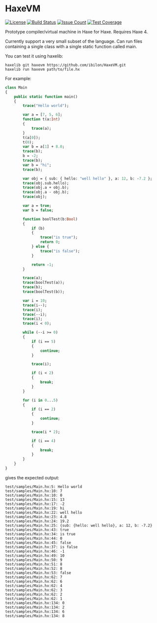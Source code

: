 # HaxeVM

[![License](https://img.shields.io/badge/license-MIT-blue.svg)](http://opensource.org/licenses/MIT)
[![Build Status](https://travis-ci.org/ibilon/HaxeVM.svg?branch=master)](https://travis-ci.org/ibilon/HaxeVM)
[![Issue Count](https://codeclimate.com/github/ibilon/HaxeVM/badges/issue_count.svg)](https://codeclimate.com/github/ibilon/HaxeVM)
[![Test Coverage](https://api.codeclimate.com/v1/badges/74d90b1dadf7b678d8a1/test_coverage)](https://codeclimate.com/github/ibilon/HaxeVM/test_coverage)

Prototype compiler/virtual machine in Haxe for Haxe. Requires Haxe 4.

Currently support a very small subset of the language.
Can run files containing a single class with a single static function called main.

You can test it using haxelib:
```
haxelib git haxevm https://github.com/ibilon/HaxeVM.git
haxelib run haxevm path/to/file.hx
```

For example:

```haxe
class Main
{
	public static function main()
	{
		trace("Hello world");

		var a = [7, 5, 6];
		function t(a:Int)
		{
			trace(a);
		}
		t(a[0]);
		t(0);
		var b = a[1] + 8.0;
		trace(b);
		b = -2;
		trace(b);
		var b = "hi";
		trace(b);

		var obj = { sub: { hello: "well hello" }, a: 12, b: -7.2 };
		trace(obj.sub.hello);
		trace(obj.a + obj.b);
		trace(obj.a - obj.b);
		trace(obj);

		var a = true;
		var b = false;

		function boolTest(b:Bool)
		{
			if (b)
			{
				trace("is true");
				return 0;
			} else {
				trace("is false");
			}

			return -1;
		}

		trace(a);
		trace(boolTest(a));
		trace(b);
		trace(boolTest(b));

		var i = 10;
		trace(i--);
		trace(i);
		trace(--i);
		trace(i);
		trace(i < 0);

		while (--i >= 0)
		{
			if (i == 5)
			{
				continue;
			}

			trace(i);

			if (i < 2)
			{
				break;
			}
		}

		for (i in 0...5)
		{
			if (i == 2)
			{
				continue;
			}

			trace(i * 2);

			if (i == 4)
			{
				break;
			}
		}
	}
}

```

gives the expected output:

```
test/samples/Main.hx:5: Hello world
test/samples/Main.hx:10: 7
test/samples/Main.hx:10: 0
test/samples/Main.hx:15: 13
test/samples/Main.hx:17: -2
test/samples/Main.hx:19: hi
test/samples/Main.hx:22: well hello
test/samples/Main.hx:23: 4.8
test/samples/Main.hx:24: 19.2
test/samples/Main.hx:25: {sub: {hello: well hello}, a: 12, b: -7.2}
test/samples/Main.hx:43: true
test/samples/Main.hx:34: is true
test/samples/Main.hx:44: 0
test/samples/Main.hx:45: false
test/samples/Main.hx:37: is false
test/samples/Main.hx:46: -1
test/samples/Main.hx:49: 10
test/samples/Main.hx:50: 9
test/samples/Main.hx:51: 8
test/samples/Main.hx:52: 8
test/samples/Main.hx:53: false
test/samples/Main.hx:62: 7
test/samples/Main.hx:62: 6
test/samples/Main.hx:62: 4
test/samples/Main.hx:62: 3
test/samples/Main.hx:62: 2
test/samples/Main.hx:62: 1
test/samples/Main.hx:134: 0
test/samples/Main.hx:134: 2
test/samples/Main.hx:134: 6
test/samples/Main.hx:134: 8
```
